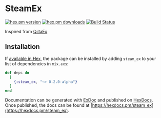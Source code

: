# SteamEx
[![hex.pm version](https://img.shields.io/hexpm/v/steam_ex.svg)](https://hex.pm/packages/steam_ex) [![hex.pm downloads](https://img.shields.io/hexpm/dt/steam_ex.svg)](https://hex.pm/packages/steam_ex) [![Build Status](https://travis-ci.org/kouwasi/steam_ex.svg?branch=master)](https://travis-ci.org/kouwasi/steam_ex)

Inspired from [QiitaEx](https://hex.pm/packages/qiita_ex)

## Installation

If [available in Hex](https://hex.pm/packages/steam_ex), the package can be installed
by adding `steam_ex` to your list of dependencies in `mix.exs`:

```elixir
def deps do
  [
    {:steam_ex, "~> 0.2.0-alpha"}
  ]
end
```

Documentation can be generated with [ExDoc](https://github.com/elixir-lang/ex_doc)
and published on [HexDocs](https://hexdocs.pm). Once published, the docs can
be found at [https://hexdocs.pm/steam_ex](https://hexdocs.pm/steam_ex).

